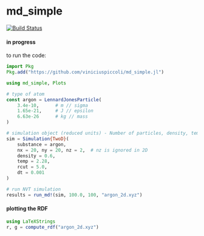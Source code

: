 # md_simple

[![Build Status](https://github.com/viniciuspiccoli/md_simple.jl/actions/workflows/CI.yml/badge.svg?branch=main)](https://github.com/viniciuspiccoli/md_simple.jl/actions/workflows/CI.yml?query=branch%3Amain)

#### in progress

to run the code:


```julia
import Pkg
Pkg.add("https://github.com/viniciuspiccoli/md_simple.jl")

using md_simple, Plots

# type of atom
const argon = LennardJonesParticle(
    3.4e-10,      # m // sigma
    1.65e-21,     # J // epsilon
    6.63e-26      # kg // mass
)

# simulation object (reduced units) - Number of particles, density, temp...
sim = Simulation{TwoD}(
    substance = argon,
    nx = 20, ny = 20, nz = 2,  # nz is ignored in 2D
    density = 0.6,
    temp = 2.28,
    rcut = 5.0,
    dt = 0.001
)

# run NVT simulation
results = run_md!(sim, 100.0, 100, "argon_2d.xyz")
```
#### plotting the RDF

```julia
using LaTeXStrings
r, g = compute_rdf("argon_2d.xyz")


``` 